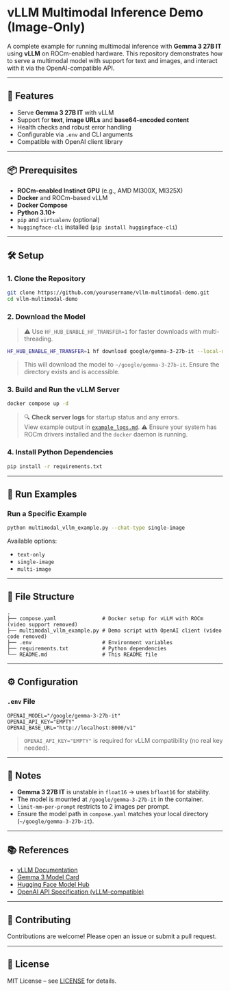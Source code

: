 # vLLM Multimodal Inference Demo (Image-Only)

A complete example for running multimodal inference with **Gemma 3 27B IT** using **vLLM** on ROCm-enabled hardware. This repository demonstrates how to serve a multimodal model with support for text and images, and interact with it via the OpenAI-compatible API.

---

## 🚀 Features

- Serve **Gemma 3 27B IT** with vLLM
- Support for **text**,  **image URLs** and **base64-encoded content**
- Health checks and robust error handling
- Configurable via `.env` and CLI arguments
- Compatible with OpenAI client library

---

## 📦 Prerequisites

- **ROCm-enabled Instinct GPU** (e.g., AMD MI300X, MI325X)
- **Docker** and ROCm-based vLLM
- **Docker Compose**
- **Python 3.10+**
- `pip` and `virtualenv` (optional)
- `huggingface-cli` installed (`pip install huggingface-cli`)

---

## 🛠️ Setup

### 1. Clone the Repository

```bash
git clone https://github.com/yourusername/vllm-multimodal-demo.git
cd vllm-multimodal-demo
```

### 2. Download the Model

> ⚠️ Use `HF_HUB_ENABLE_HF_TRANSFER=1` for faster downloads with multi-threading.

```bash
HF_HUB_ENABLE_HF_TRANSFER=1 hf download google/gemma-3-27b-it --local-dir ~/google/gemma-3-27b-it
```

> This will download the model to `~/google/gemma-3-27b-it`. Ensure the directory exists and is accessible.

### 3. Build and Run the vLLM Server

```bash
docker compose up -d
```

> 🔍 **Check server logs** for startup status and any errors.  
> View example output in [`example_logs.md`](example_logs.md).
> ⚠️ Ensure your system has ROCm drivers installed and the `docker` daemon is running.

### 4. Install Python Dependencies

```bash
pip install -r requirements.txt
```

---

## 🧪 Run Examples

### Run a Specific Example

```bash
python multimodal_vllm_example.py --chat-type single-image
```

Available options:

- `text-only`
- `single-image`
- `multi-image`

---

## 📁 File Structure

```
.
├── compose.yaml               # Docker setup for vLLM with ROCm (video support removed)
├── multimodal_vllm_example.py # Demo script with OpenAI client (video code removed)
├── .env                       # Environment variables
├── requirements.txt           # Python dependencies
└── README.md                  # This README file
```

---

## ⚙️ Configuration

### `.env` File

```env
OPENAI_MODEL="/google/gemma-3-27b-it"
OPENAI_API_KEY="EMPTY"
OPENAI_BASE_URL="http://localhost:8000/v1"
```

> `OPENAI_API_KEY="EMPTY"` is required for vLLM compatibility (no real key needed).

---

## 📌 Notes

- **Gemma 3 27B IT** is unstable in `float16` → uses `bfloat16` for stability.
- The model is mounted at `/google/gemma-3-27b-it` in the container.
- `limit-mm-per-prompt` restricts to 2 images per prompt.
- Ensure the model path in `compose.yaml` matches your local directory (`~/google/gemma-3-27b-it`).

---

## 📚 References

- [vLLM Documentation](https://docs.vllm.ai/)
- [Gemma 3 Model Card](https://deepmind.google/models/gemma/)
- [Hugging Face Model Hub](https://huggingface.co/google/gemma-3-27b-it)
- [OpenAI API Specification (vLLM-compatible)](https://platform.openai.com/docs/api-reference)

---

## 🤝 Contributing

Contributions are welcome! Please open an issue or submit a pull request.

---

## 📄 License

MIT License – see [LICENSE](LICENSE) for details.
